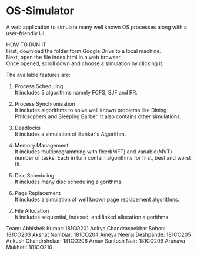 # OS-Simulator
A web application to simulate many well known OS processes along with a user-friendly UI

HOW TO RUN IT   
First, download the folder form Google Drive to a local machine.  
Next, open the file index.html in a web browser.  
Once opened, scroll down and choose a simulation by clicking it.  

The available features are:
1) Process Scheduling      
It includes 3 algorithms namely FCFS, SJF and RR.

2) Process Synchronisation    
It includes algorithms to solve well known problems like Dining Philosophers and Sleeping Barber. It also contains other simulations.

3) Deadlocks    
It includes a simulation of Banker's Algorithm.

4) Memory Management  
It includes multiprogramming with fixed(MFT) and variable(MVT) number of tasks. Each in turn contain algorithms for first, best and worst fit.

5) Disc Scheduling     
It includes many disc scheduling algorithms.

6) Page Replacement    
It includes a simulation of well known page replacement algorithms.

7) File Allocation    
It includes sequential, indexed, and linked allocation algorithms.

Team:
Abhishek Kumar: 181CO201
Aditya Chandrashekhar Sohoni: 181CO203
Akshat Nambiar: 181CO204
Ameya Neeraj Deshpande: 181CO205
Ankush Chandrshekar: 181CO206
Arnav Santosh Nair: 181CO209
Arunava Mukhoti: 181CO210

